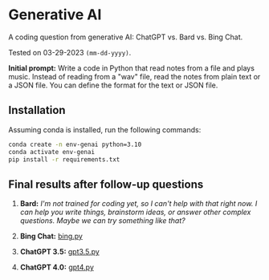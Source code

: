 # Generative AI

A coding question from generative AI: ChatGPT vs. Bard vs. Bing Chat.

Tested on 03-29-2023 `(mm-dd-yyyy)`.

**Initial prompt:** Write a code in Python that read notes from a file and plays music. Instead of reading from a "wav" file, read the notes from plain text or a JSON file. You can define the format for the text or JSON file.

## Installation

Assuming conda is installed, run the following commands:

```bash
conda create -n env-genai python=3.10
conda activate env-genai
pip install -r requirements.txt
```

## Final results after follow-up questions
1. **Bard:** _I'm not trained for coding yet, so I can't help with that right now. I can help you write things, brainstorm ideas, or answer other complex questions. Maybe we can try something like that?_

2. **Bing Chat:** [bing.py](bing.py)

3. **ChatGPT 3.5:** [gpt3.5.py](gpt3.5.py)

4. **ChatGPT 4.0:** [gpt4.py](gpt4.0.py)